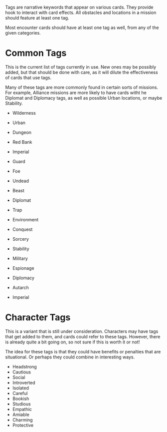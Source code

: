 Tags are narrative keywords that appear on various cards. They provide hook to interact with card effects. All obstacles and locations in a mission should feature at least one tag.

Most encounter cards should have at least one tag as well, from any of the given categories.

# Common Tags

This is the current list of tags currently in use. New ones may be possibly added, but that should be done with care, as it will dilute the effectiveness of cards that use tags.

Many of these tags are more commonly found in certain sorts of missions. For example, Alliance missions are more likely to have cards witht he Diplomat and Diplomacy tags, as well as possible Urban locations, or maybe Stability.

* Wilderness
* Urban
* Dungeon
* Red Bank
* Imperial

* Guard
* Foe
* Undead
* Beast
* Diplomat
* Trap
* Environment

* Conquest
* Sorcery
* Stability
* Military
* Espionage
* Diplomacy
* Autarch
* Imperial

# Character Tags

This is a variant that is still under consideration. Characters may have tags that get added to them, and cards could refer to these tags. However, there is already quite a bit going on, so not sure if this is worth it or not!

The idea for these tags is that they could have benefits or penalties that are situational. Or perhaps they could combine in interesting ways.

* Headstrong
* Cautious
* Social
* Introverted
* Isolated
* Careful
* Bookish
* Studious
* Empathic
* Amiable
* Charming
* Protective